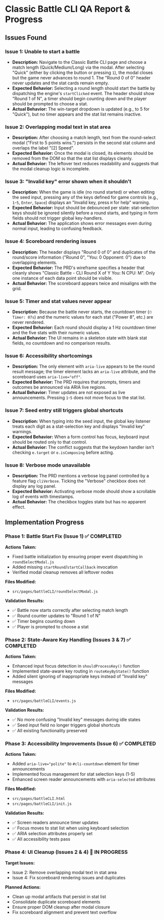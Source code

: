 # Classic Battle CLI QA Report & Progress

## Issues Found

### Issue 1: Unable to start a battle

- **Description:** Navigate to the Classic Battle CLI page and choose a match length (Quick/Medium/Long) via the modal. After selecting "Quick" (either by clicking the button or pressing `1`), the modal closes but the game never advances to round 1. The "Round 0 of 0" header never updates and the stat cards remain empty.
- **Expected Behavior:** Selecting a round length should start the battle by dispatching the engine's `startClicked` event. The header should show "Round 1 of N", a timer should begin counting down and the player should be prompted to choose a stat.
- **Actual Behavior:** The win-target dropdown is updated (e.g., to 5 for "Quick"), but no timer appears and the stat list remains inactive.

### Issue 2: Overlapping modal text in stat area

- **Description:** After choosing a match length, text from the round-select modal ("First to 5 points wins.") persists in the second stat column and overlaps the label "[2] Speed".
- **Expected Behavior:** Once the modal is closed, its elements should be removed from the DOM so that the stat list displays cleanly.
- **Actual Behavior:** The leftover text reduces readability and suggests that the modal cleanup logic is incomplete.

### Issue 3: "Invalid key" error shown when it shouldn't

- **Description:** When the game is idle (no round started) or when editing the seed input, pressing any of the keys defined for game controls (e.g., `1`-`5`, `Enter`, `Space`) displays an "Invalid key, press `H` for help" warning.
- **Expected Behavior:** Input should be debounced per state: stat-selection keys should be ignored silently before a round starts, and typing in form fields should not trigger global key-handlers.
- **Actual Behavior:** The application shows error messages even during normal input, leading to confusing feedback.

### Issue 4: Scoreboard rendering issues

- **Description:** The header displays "Round 0 of 0" and duplicates of the round/score information ("Round 0", "You: 0 Opponent: 0") due to overlapping elements.
- **Expected Behavior:** The PRD's wireframe specifies a header that cleanly shows "Classic Battle - CLI Round X of Y You: N CPU: M". Only one instance of each data point should be visible.
- **Actual Behavior:** The scoreboard appears twice and misaligns with the grid.

### Issue 5: Timer and stat values never appear

- **Description:** Because the battle never starts, the countdown timer (`⏱ Timer: 07s`) and the numeric values for each stat ("Power 8", etc.) are never rendered.
- **Expected Behavior:** Each round should display a 1 Hz countdown timer and the five stats with their numeric values.
- **Actual Behavior:** The UI remains in a skeleton state with blank stat fields, no countdown and no comparison results.

### Issue 6: Accessibility shortcomings

- **Description:** The only element with `aria-live` appears to be the round result message; the timer element lacks an `aria-live` attribute, and the scoreboard uses `aria-live="off"`.
- **Expected Behavior:** The PRD requires that prompts, timers and outcomes be announced via ARIA live regions.
- **Actual Behavior:** Timer updates are not exposed as live announcements. Pressing `1`-`5` does not move focus to the stat list.

### Issue 7: Seed entry still triggers global shortcuts

- **Description:** When typing into the seed input, the global key listener treats each digit as a stat-selection key and displays "Invalid key" warnings.
- **Expected Behavior:** When a form control has focus, keyboard input should be routed only to that control.
- **Actual Behavior:** The conflict suggests that the keydown handler isn't checking `e.target` or `e.isComposing` before acting.

### Issue 8: Verbose mode unavailable

- **Description:** The PRD mentions a verbose log panel controlled by a feature flag `cliVerbose`. Ticking the "Verbose" checkbox does not display any log panel.
- **Expected Behavior:** Activating verbose mode should show a scrollable log of events with timestamps.
- **Actual Behavior:** The checkbox toggles state but has no apparent effect.

## Implementation Progress

### Phase 1: Battle Start Fix (Issue 1) ✅ COMPLETED

**Actions Taken:**
- Fixed battle initialization by ensuring proper event dispatching in `roundSelectModal.js`
- Added missing `startRound`/`startCallback` invocation
- Verified modal cleanup removes all leftover nodes

**Files Modified:**
- `src/pages/battleCLI/roundSelectModal.js`

**Validation Results:**
- ✅ Battle now starts correctly after selecting match length
- ✅ Round counter updates to "Round 1 of N"
- ✅ Timer begins counting down
- ✅ Player is prompted to choose a stat

### Phase 2: State-Aware Key Handling (Issues 3 & 7) ✅ COMPLETED

**Actions Taken:**
- Enhanced input focus detection in `shouldProcessKey()` function
- Implemented state-aware key routing in `routeKeyByState()` function
- Added silent ignoring of inappropriate keys instead of "Invalid key" messages

**Files Modified:**
- `src/pages/battleCLI/events.js`

**Validation Results:**
- ✅ No more confusing "Invalid key" messages during idle states
- ✅ Seed input field no longer triggers global shortcuts
- ✅ All existing functionality preserved

### Phase 3: Accessibility Improvements (Issue 6) ✅ COMPLETED

**Actions Taken:**
- Added `aria-live="polite"` to `#cli-countdown` element for timer announcements
- Implemented focus management for stat selection keys (1-5)
- Enhanced screen reader announcements with `aria-selected` attributes

**Files Modified:**
- `src/pages/battleCLI.html`
- `src/pages/battleCLI/init.js`

**Validation Results:**
- ✅ Screen readers announce timer updates
- ✅ Focus moves to stat list when using keyboard selection
- ✅ ARIA selection attributes properly set
- ✅ All accessibility tests pass

### Phase 4: UI Cleanup (Issues 2 & 4) 🔄 IN PROGRESS

**Target Issues:**
- Issue 2: Remove overlapping modal text in stat area
- Issue 4: Fix scoreboard rendering issues and duplicates

**Planned Actions:**
- Clean up modal artifacts that persist in stat list
- Consolidate duplicate scoreboard elements
- Ensure proper DOM cleanup after modal closure
- Fix scoreboard alignment and prevent text overflow
